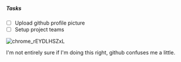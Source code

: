##### Tasks
- [ ] Upload github profile picture
- [ ] Setup project teams

![chrome_rEYDLHSZxL](https://user-images.githubusercontent.com/98119210/151717881-69bbdde7-15d6-4bd2-973e-e73c6daabf0f.png)

I'm not entirely sure if I'm doing this right, github confuses me a little.
